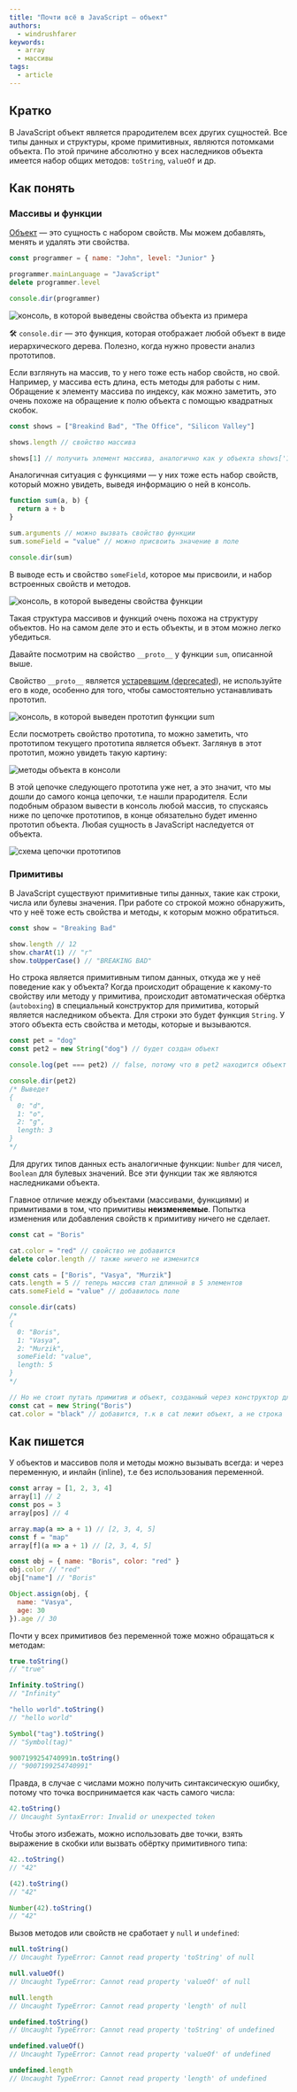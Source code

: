 ```yaml
---
title: "Почти всё в JavaScript — объект"
authors:
  - windrushfarer
keywords:
  - array
  - массивы
tags:
  - article
---
```


## Кратко

В JavaScript объект является прародителем всех других сущностей. Все типы данных и структуры, кроме примитивных, являются потомками объекта. По этой причине абсолютно у всех наследников объекта имеется набор общих методов: `toString`, `valueOf` и др.

## Как понять

### Массивы и функции

[Объект](/js/object/) — это сущность с набором свойств. Мы можем добавлять, менять и удалять эти свойства.

```javascript
const programmer = { name: "John", level: "Junior" }

programmer.mainLanguage = "JavaScript"
delete programmer.level

console.dir(programmer)
```

![консоль, в которой выведены свойства объекта из примера](images/console-object.png)

<aside>

🛠 `console.dir` — это функция, которая отображает любой объект в виде иерархического дерева. Полезно, когда нужно провести анализ прототипов.

</aside>

Если взглянуть на массив, то у него тоже есть набор свойств, но свой. Например, у массива есть длина, есть методы для работы с ним. Обращение к элементу массива по индексу, как можно заметить, это очень похоже на обращение к полю объекта с помощью квадратных скобок.

```javascript
const shows = ["Breakind Bad", "The Office", "Silicon Valley"]

shows.length // свойство массива

shows[1] // получить элемент массива, аналогично как у объекта shows['1']
```

Аналогичная ситуация с функциями — у них тоже есть набор свойств, который можно увидеть, выведя информацию о ней в консоль.

```javascript
function sum(a, b) {
  return a + b
}

sum.arguments // можно вызвать свойство функции
sum.someField = "value" // можно присвоить значение в поле

console.dir(sum)
```

В выводе есть и свойство `someField`, которое мы присвоили, и набор встроенных свойств и методов.

![консоль, в которой выведены свойства функции](images/console-func.png)

Такая структура массивов и функций очень похожа на структуру объектов. Но на самом деле это и есть объекты, и в этом можно легко убедиться.

Давайте посмотрим на свойство `__proto__` у функции `sum`, описанной выше.

Свойство `__proto__` является [устаревшим (deprecated](https://developer.mozilla.org/en-US/docs/Web/JavaScript/Reference/Global_Objects/Object/proto)), не используйте его в коде, особенно для того, чтобы самостоятельно устанавливать прототип.

![консоль, в которой выведен прототип функции sum](images/console-func2.png)

Если посмотреть свойство прототипа, то можно заметить, что прототипом текущего прототипа является объект. Заглянув в этот прототип, можно увидеть такую картину:

![методы объекта в консоли](images/proto.png)

В этой цепочке следующего прототипа уже нет, а это значит, что мы дошли до самого конца цепочки, т.е нашли прародителя. Если подобным образом вывести в консоль любой массив, то спускаясь ниже по цепочке прототипов, в конце обязательно будет именно прототип объекта. Любая сущность в JavaScript наследуется от объекта.

![схема цепочки прототипов](images/prototype-chain.png)

### Примитивы

В JavaScript существуют примитивные типы данных, такие как строки, числа или булевы значения. При работе со строкой можно обнаружить, что у неё тоже есть свойства и методы, к которым можно обратиться.

```javascript
const show = "Breaking Bad"

show.length // 12
show.charAt(1) // "r"
show.toUpperCase() // "BREAKING BAD"
```

Но строка является примитивным типом данных, откуда же у неё поведение как у объекта? Когда происходит обращение к какому-то свойству или методу у примитива, происходит автоматическая обёртка (`autoboxing`) в специальный конструктор для примитива, который является наследником объекта. Для строки это будет функция `String`. У этого объекта есть свойства и методы, которые и вызываются.

```javascript
const pet = "dog"
const pet2 = new String("dog") // будет создан объект

console.log(pet === pet2) // false, потому что в pet2 находится объект

console.dir(pet2)
/* Выведет
{
  0: "d",
  1: "o",
  2: "g",
  length: 3
}
*/
```

Для других типов данных есть аналогичные функции: `Number` для чисел, `Boolean` для булевых значений. Все эти функции так же являются наследниками объекта.

Главное отличие между объектами (массивами, функциями) и примитивами в том, что примитивы **неизменяемые**. Попытка изменения или добавления свойств к примитиву ничего не сделает.

```javascript
const cat = "Boris"

cat.color = "red" // свойство не добавится
delete color.length // также ничего не изменится

const cats = ["Boris", "Vasya", "Murzik"]
cats.length = 5 // теперь массив стал длинной в 5 элементов
cats.someField = "value" // добавилось поле

console.dir(cats)
/*
{
  0: "Boris",
  1: "Vasya",
  2: "Murzik",
  someField: "value",
  length: 5
}
*/

// Но не стоит путать примитив и объект, созданный через конструктор для примитива
const cat = new String("Boris")
cat.color = "black" // добавится, т.к в cat лежит объект, а не строка
```

## Как пишется

У объектов и массивов поля и методы можно вызывать всегда: и через переменную, и инлайн (inline), т.е без использования переменной.

```javascript
const array = [1, 2, 3, 4]
array[1] // 2
const pos = 3
array[pos] // 4

array.map(a => a + 1) // [2, 3, 4, 5]
const f = "map"
array[f](a => a + 1) // [2, 3, 4, 5]

const obj = { name: "Boris", color: "red" }
obj.color // "red"
obj["name"] // "Boris"

Object.assign(obj, {
  name: "Vasya",
  age: 30
}).age // 30
```

Почти у всех примитивов без переменной тоже можно обращаться к методам:

```js
true.toString()
// "true"

Infinity.toString()
// "Infinity"

"hello world".toString()
// "hello world"

Symbol("tag").toString()
// "Symbol(tag)"

9007199254740991n.toString()
// "9007199254740991"
```

Правда, в случае с числами можно получить синтаксическую ошибку, потому что точка воспринимается как часть самого числа:

```js
42.toString()
// Uncaught SyntaxError: Invalid or unexpected token
```

Чтобы этого избежать, можно использовать две точки, взять выражение в скобки или вызвать обёртку примитивного типа:

```js
42..toString()
// "42"

(42).toString()
// "42"

Number(42).toString()
// "42"
```

Вызов методов или свойств не сработает у `null` и `undefined`:

```js
null.toString()
// Uncaught TypeError: Cannot read property 'toString' of null

null.valueOf()
// Uncaught TypeError: Cannot read property 'valueOf' of null

null.length
// Uncaught TypeError: Cannot read property 'length' of null

undefined.toString()
// Uncaught TypeError: Cannot read property 'toString' of undefined

undefined.valueOf()
// Uncaught TypeError: Cannot read property 'valueOf' of undefined

undefined.length
// Uncaught TypeError: Cannot read property 'length' of undefined
```

